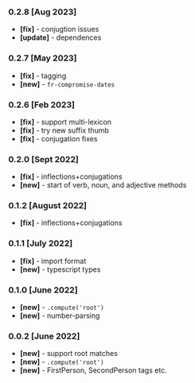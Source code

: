 ### 0.2.8 [Aug 2023]

- **[fix]** - conjugtion issues
- **[update]** - dependences

### 0.2.7 [May 2023]

- **[fix]** - tagging
- **[new]** - `fr-compromise-dates`

### 0.2.6 [Feb 2023]

- **[fix]** - support multi-lexicon
- **[fix]** - try new suffix thumb
- **[fix]** - conjugation fixes

### 0.2.0 [Sept 2022]

- **[fix]** - inflections+conjugations
- **[new]** - start of verb, noun, and adjective methods

### 0.1.2 [August 2022]

- **[fix]** - inflections+conjugations

### 0.1.1 [July 2022]

- **[fix]** - import format
- **[new]** - typescript types

### 0.1.0 [June 2022]

- **[new]** - `.compute('root')`
- **[new]** - number-parsing

### 0.0.2 [June 2022]

- **[new]** - support root matches
- **[new]** - `.compute('root')`
- **[new]** - FirstPerson, SecondPerson tags etc.
